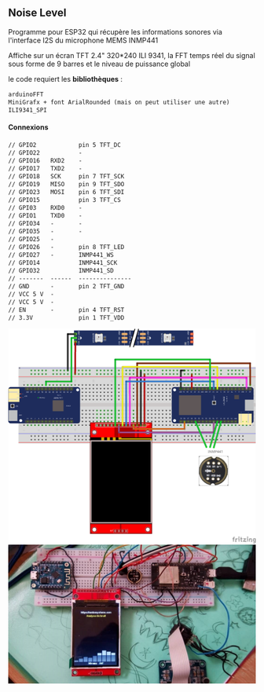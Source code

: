 ## Noise Level
Programme pour ESP32 qui récupère les informations sonores via l'interface I2S du microphone MEMS INMP441

Affiche sur un écran TFT 2.4" 320*240 ILI 9341, la FFT temps réel du signal sous forme de 9 barres et le niveau de puissance global

le code requiert les **bibliothèques** :

    arduinoFFT
    MiniGrafx + font ArialRounded (mais on peut utiliser une autre)
    ILI9341_SPI

#### Connexions

    // GPIO2            pin 5 TFT_DC    
    // GPIO22           -               
    // GPIO16   RXD2    -               
    // GPIO17   TXD2    -               
    // GPIO18   SCK     pin 7 TFT_SCK   
    // GPIO19   MISO    pin 9 TFT_SDO   
    // GPIO23   MOSI    pin 6 TFT_SDI   
    // GPIO15           pin 3 TFT_CS    
    // GPI03    RXD0    -               
    // GPIO1    TXD0    -               
    // GPIO34   -       -               
    // GPIO35   -       -               
    // GPIO25   -                       
    // GPIO26   -       pin 8 TFT_LED   
    // GPIO27   -       INMP441_WS               
    // GPIO14           INMP441_SCK               
    // GPIO32           INMP441_SD               
    // -------  ------  --------------- 
    // GND      -       pin 2 TFT_GND   
    // VCC 5 V  -                       
    // VCC 5 V  -                       
    // EN       -       pin 4 TFT_RST   
    // 3.3V             pin 1 TFT_VDD

![proto1](/noise_bb.png)  ![proto2](/noisefft.jpeg)
 
